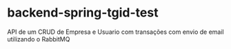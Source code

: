 # backend-spring-tgid-test
API de um CRUD de Empresa e Usuario com transações com envio de email utilizando o RabbitMQ
